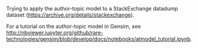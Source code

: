 
Trying to apply the author-topic model to a StackExchange datadump dataset (https://archive.org/details/stackexchange).

For a tutorial on the author-topic model in Gensim, see http://nbviewer.jupyter.org/github/rare-technologies/gensim/blob/develop/docs/notebooks/atmodel_tutorial.ipynb.
